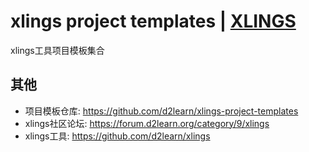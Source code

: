 # xlings project templates | [XLINGS](https://github.com/d2learn/xlings)

xlings工具项目模板集合

## 其他

- 项目模板仓库: https://github.com/d2learn/xlings-project-templates
- xlings社区论坛: https://forum.d2learn.org/category/9/xlings
- xlings工具: https://github.com/d2learn/xlings